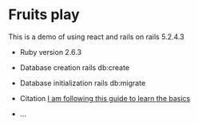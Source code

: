 # Fruits play

This is a demo of using react and rails on rails 5.2.4.3

* Ruby version
2.6.3

* Database creation
rails db:create
* Database initialization
rails db:migrate
* Citation
[I am following this guide to learn the basics](https://medium.com/quick-code/simple-rails-crud-app-with-react-frontend-using-react-rails-gem-b708b89a9419)
* ...
